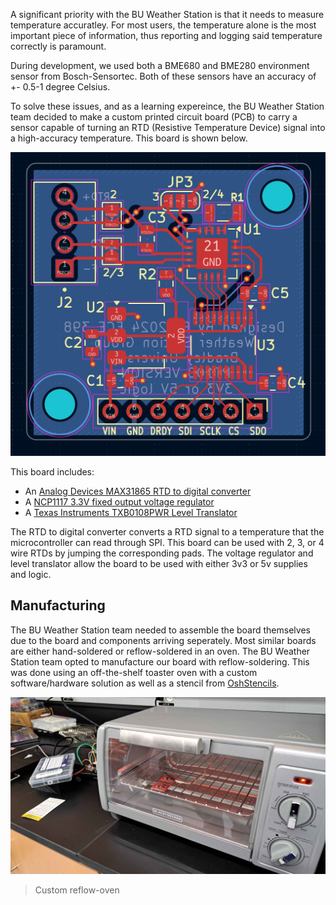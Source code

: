 A significant priority with the BU Weather Station is that it needs to measure temperature accuratley. For most users, the temperature alone is the most important piece of information, thus reporting and logging said temperature correctly is paramount.

During development, we used both a BME680 and BME280 environment sensor from Bosch-Sensortec. Both of these sensors have an accuracy of +- 0.5-1 degree Celsius. 

To solve these issues, and as a learning expereince, the BU Weather Station team decided to make a custom printed circuit board (PCB) to carry a sensor capable of turning an RTD (Resistive Temperature Device) signal into a high-accuracy temperature. This board is shown below.

![](./images/rtd-board.png)

This board includes:

* An [Analog Devices MAX31865 RTD to digital converter](https://www.digikey.com/en/products/detail/analog-devices-inc-maxim-integrated/MAX31865ATP-T/3758925)
* A [NCP1117 3.3V fixed output voltage regulator](https://www.digikey.com/en/products/detail/onsemi/NCP1117ST33T3G/1749063)
* A [Texas Instruments TXB0108PWR Level Translator](https://www.digikey.com/en/products/detail/texas-instruments/TXB0108PWR/1305699)


The RTD to digital converter converts a RTD signal to a temperature that the microcontroller can read through SPI. This board can be used with 2, 3, or 4 wire RTDs by jumping the corresponding pads. The voltage regulator and level translator allow the board to be used with either 3v3 or 5v supplies and logic. 

## Manufacturing

The BU Weather Station team needed to assemble the board themselves due to the board and components arriving seperately. Most similar boards are either hand-soldered or reflow-soldered in an oven. The BU Weather Station team opted to manufacture our board with reflow-soldering. This was done using an off-the-shelf toaster oven with a custom software/hardware solution as well as a stencil from [OshStencils](www.oshstencils.com).

![](./images/reflow-oven.jpg)
> Custom reflow-oven